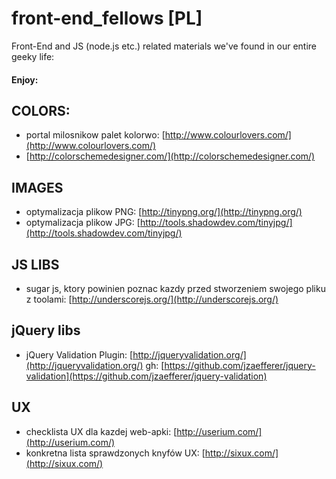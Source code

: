 front-end_fellows [PL]
=================

Front-End and JS (node.js etc.) related materials we've found in our entire geeky life:
#### Enjoy:

## COLORS:
- portal milosnikow palet kolorwo: [http://www.colourlovers.com/](http://www.colourlovers.com/)
- [http://colorschemedesigner.com/](http://colorschemedesigner.com/)


## IMAGES
- optymalizacja plikow PNG: [http://tinypng.org/](http://tinypng.org/)
- optymalizacja plikow JPG: [http://tools.shadowdev.com/tinyjpg/](http://tools.shadowdev.com/tinyjpg/)

## JS LIBS
- sugar js, ktory powinien poznac kazdy przed stworzeniem swojego pliku z toolami: 
[http://underscorejs.org/](http://underscorejs.org/)

## jQuery libs
- jQuery Validation Plugin: [http://jqueryvalidation.org/](http://jqueryvalidation.org/) gh: [https://github.com/jzaefferer/jquery-validation](https://github.com/jzaefferer/jquery-validation)


## UX
- checklista UX dla kazdej web-apki: [http://userium.com/](http://userium.com/)
- konkretna lista sprawdzonych knyfów UX: [http://sixux.com/](http://sixux.com/)

